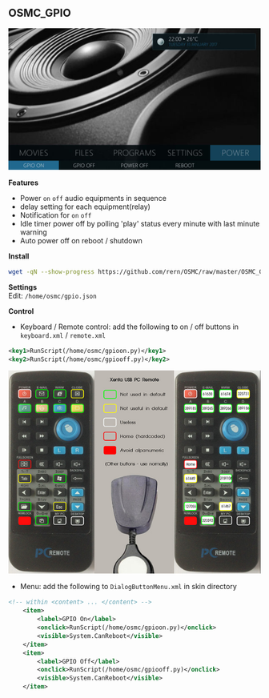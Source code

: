 OSMC_GPIO
---
![screen0](https://github.com/rern/_assets/blob/master/OSMC_GPIO/kodigpio.jpg)  

**Features**
- Power `on` `off` audio equipments in sequence
- delay setting for each equipment(relay)
- Notification for `on` `off`
- Idle timer power off by polling 'play' status every minute with last minute warning
- Auto power off on reboot / shutdown

**Install**
```sh
wget -qN --show-progress https://github.com/rern/OSMC/raw/master/OSMC_GPIO/install.sh; chmod +x install.sh; ./install.sh
```

**Settings**  
Edit: `/home/osmc/gpio.json`  

**Control**  
- Keyboard / Remote control: add the following to on / off buttons in `keyboard.xml` / `remote.xml`  
```xml
<key1>RunScript(/home/osmc/gpioon.py)</key1>
<key2>RunScript(/home/osmc/gpiooff.py)</key2>
```

![remote](https://github.com/rern/_assets/blob/master/OSMC_GPIO/usb_pc_remote_button_code.jpg)  

- Menu: add the following to `DialogButtonMenu.xml` in skin directory  
```xml
<!-- within <content> ... </content> -->
	<item>
		<label>GPIO On</label>
		<onclick>RunScript(/home/osmc/gpioon.py)</onclick>
		<visible>System.CanReboot</visible>
	</item>
	<item>
		<label>GPIO Off</label>
		<onclick>RunScript(/home/osmc/gpiooff.py)</onclick>
		<visible>System.CanReboot</visible>
	</item>
```
